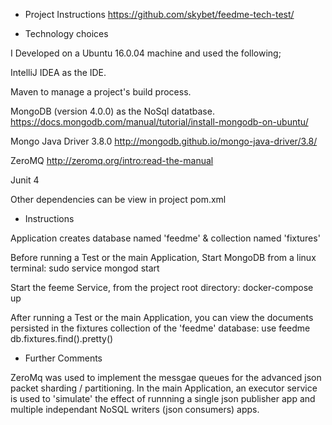 - Project Instructions
https://github.com/skybet/feedme-tech-test/

- Technology choices

I Developed on a Ubuntu 16.0.04 machine and used the following;

IntelliJ IDEA as the IDE.

Maven to manage a project's build process.

MongoDB (version 4.0.0) as the NoSql datatbase. 
https://docs.mongodb.com/manual/tutorial/install-mongodb-on-ubuntu/

Mongo Java Driver 3.8.0
http://mongodb.github.io/mongo-java-driver/3.8/

ZeroMQ
http://zeromq.org/intro:read-the-manual

Junit 4

Other dependencies can be view in project pom.xml

- Instructions

Application creates database named 'feedme' & collection named 'fixtures'

Before running a Test or the main Application, Start MongoDB from a linux terminal:
sudo service mongod start

Start the feeme Service, from the project root directory:
docker-compose up

After running a Test or the main Application, you can view the documents persisted in the fixtures collection of the 'feedme' database:
use feedme
db.fixtures.find().pretty()

- Further Comments

ZeroMq was used to implement the messgae queues for the advanced json packet sharding / partitioning.
In the main Application, an executor service is used to 'simulate' the effect of runnning a single json publisher app and multiple independant NoSQL writers (json consumers) apps.

